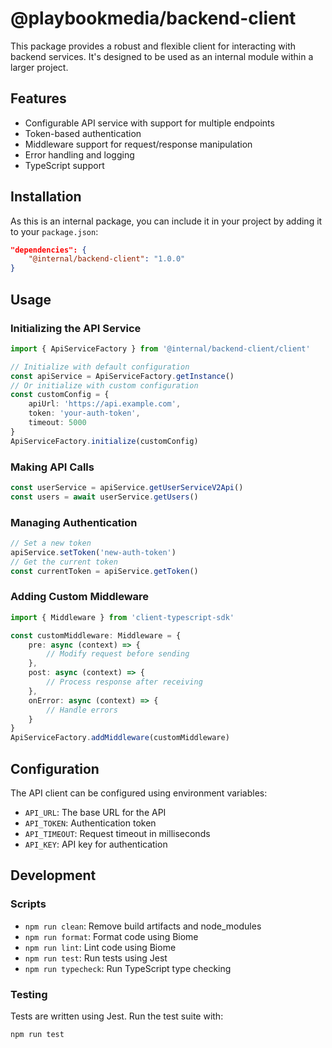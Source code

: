 # @playbookmedia/backend-client

This package provides a robust and flexible client for interacting with backend services. It's designed to be used as an internal module within a larger project.

## Features

- Configurable API service with support for multiple endpoints
- Token-based authentication
- Middleware support for request/response manipulation
- Error handling and logging
- TypeScript support

## Installation

As this is an internal package, you can include it in your project by adding it to your `package.json`:

```json
"dependencies": {
    "@internal/backend-client": "1.0.0"
}
```

## Usage

### Initializing the API Service

```typescript
import { ApiServiceFactory } from '@internal/backend-client/client'

// Initialize with default configuration
const apiService = ApiServiceFactory.getInstance()
// Or initialize with custom configuration
const customConfig = {
    apiUrl: 'https://api.example.com',
    token: 'your-auth-token',
    timeout: 5000
}
ApiServiceFactory.initialize(customConfig)
```

### Making API Calls

```typescript
const userService = apiService.getUserServiceV2Api()
const users = await userService.getUsers()
```

### Managing Authentication

```typescript
// Set a new token
apiService.setToken('new-auth-token')
// Get the current token
const currentToken = apiService.getToken()
```

### Adding Custom Middleware

```typescript
import { Middleware } from 'client-typescript-sdk'

const customMiddleware: Middleware = {
    pre: async (context) => {
        // Modify request before sending
    },
    post: async (context) => {
        // Process response after receiving
    },
    onError: async (context) => {
        // Handle errors
    }
}
ApiServiceFactory.addMiddleware(customMiddleware)
```

## Configuration

The API client can be configured using environment variables:

- `API_URL`: The base URL for the API
- `API_TOKEN`: Authentication token
- `API_TIMEOUT`: Request timeout in milliseconds
- `API_KEY`: API key for authentication

## Development

### Scripts

- `npm run clean`: Remove build artifacts and node_modules
- `npm run format`: Format code using Biome
- `npm run lint`: Lint code using Biome
- `npm run test`: Run tests using Jest
- `npm run typecheck`: Run TypeScript type checking

### Testing

Tests are written using Jest. Run the test suite with:

```bash
npm run test
```
